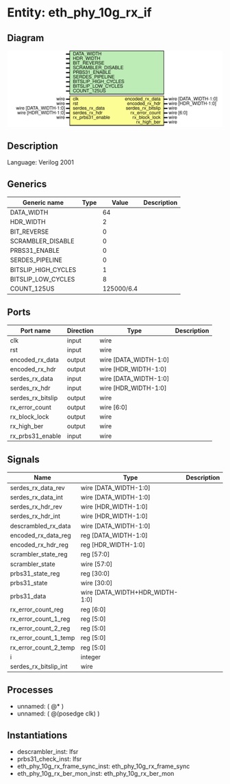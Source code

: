 # Entity: eth_phy_10g_rx_if

## Diagram

![Diagram](eth_phy_10g_rx_if.svg "Diagram")
## Description

Language: Verilog 2001
 
## Generics

| Generic name        | Type | Value      | Description |
| ------------------- | ---- | ---------- | ----------- |
| DATA_WIDTH          |      | 64         |             |
| HDR_WIDTH           |      | 2          |             |
| BIT_REVERSE         |      | 0          |             |
| SCRAMBLER_DISABLE   |      | 0          |             |
| PRBS31_ENABLE       |      | 0          |             |
| SERDES_PIPELINE     |      | 0          |             |
| BITSLIP_HIGH_CYCLES |      | 1          |             |
| BITSLIP_LOW_CYCLES  |      | 8          |             |
| COUNT_125US         |      | 125000/6.4 |             |
## Ports

| Port name         | Direction | Type                  | Description |
| ----------------- | --------- | --------------------- | ----------- |
| clk               | input     | wire                  |             |
| rst               | input     | wire                  |             |
| encoded_rx_data   | output    | wire [DATA_WIDTH-1:0] |             |
| encoded_rx_hdr    | output    | wire [HDR_WIDTH-1:0]  |             |
| serdes_rx_data    | input     | wire [DATA_WIDTH-1:0] |             |
| serdes_rx_hdr     | input     | wire [HDR_WIDTH-1:0]  |             |
| serdes_rx_bitslip | output    | wire                  |             |
| rx_error_count    | output    | wire [6:0]            |             |
| rx_block_lock     | output    | wire                  |             |
| rx_high_ber       | output    | wire                  |             |
| rx_prbs31_enable  | input     | wire                  |             |
## Signals

| Name                  | Type                            | Description |
| --------------------- | ------------------------------- | ----------- |
| serdes_rx_data_rev    | wire [DATA_WIDTH-1:0]           |             |
| serdes_rx_data_int    | wire [DATA_WIDTH-1:0]           |             |
| serdes_rx_hdr_rev     | wire [HDR_WIDTH-1:0]            |             |
| serdes_rx_hdr_int     | wire [HDR_WIDTH-1:0]            |             |
| descrambled_rx_data   | wire [DATA_WIDTH-1:0]           |             |
| encoded_rx_data_reg   | reg [DATA_WIDTH-1:0]            |             |
| encoded_rx_hdr_reg    | reg [HDR_WIDTH-1:0]             |             |
| scrambler_state_reg   | reg [57:0]                      |             |
| scrambler_state       | wire [57:0]                     |             |
| prbs31_state_reg      | reg [30:0]                      |             |
| prbs31_state          | wire [30:0]                     |             |
| prbs31_data           | wire [DATA_WIDTH+HDR_WIDTH-1:0] |             |
| rx_error_count_reg    | reg [6:0]                       |             |
| rx_error_count_1_reg  | reg [5:0]                       |             |
| rx_error_count_2_reg  | reg [5:0]                       |             |
| rx_error_count_1_temp | reg [5:0]                       |             |
| rx_error_count_2_temp | reg [5:0]                       |             |
| i                     | integer                         |             |
| serdes_rx_bitslip_int | wire                            |             |
## Processes
- unnamed: ( @* )
- unnamed: ( @(posedge clk) )
## Instantiations

- descrambler_inst: lfsr
- prbs31_check_inst: lfsr
- eth_phy_10g_rx_frame_sync_inst: eth_phy_10g_rx_frame_sync
- eth_phy_10g_rx_ber_mon_inst: eth_phy_10g_rx_ber_mon
